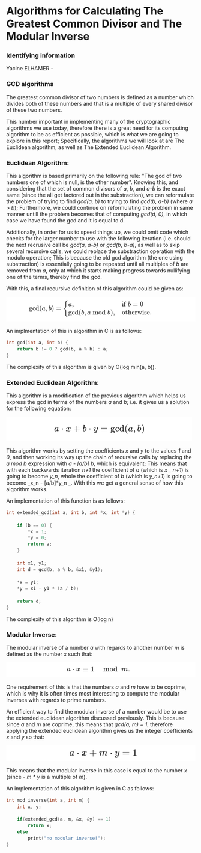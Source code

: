 # Algorithms for Calculating The Greatest Common Divisor and The Modular Inverse



### Identifying information

Yacine ELHAMER - 

### GCD algorithms

The greatest common divisor of two numbers is defined as a number which divides both of these numbers and that is a multiple of every shared divisor of these two numbers.

This number important in implementing many of the cryptographic algorithms we use today, therefore there is a great need for its computing algorithm to be as efficient as possible, which is what we are going to explore in this report; Specifically, the algorithms we will look at are The Euclidean algorithm, as well as The Extended Euclidean Algorithm.

### Euclidean Algorithm:

This algorithm is based primarily on the following rule: "The gcd of two numbers one of which is null, is the other number". Knowing this, and considering that the set of common divisors of _a_, _b_, and _a-b_ is the exact same (since the all get factored out in the substraction), we can reformulate the problem of trying to find _gcd(a, b)_ to trying to find _gcd(b, a-b)_ (where _a > b_); Furthermore, we could continue on reformulating the problem in same manner untill the problem becomes that of computing _gcd(d, 0)_, in which case we have found the gcd and it is equal to d. 

Additionally, in order for us to speed things up, we could omit code which checks for the larger number to use with the following iteration (i.e. should the next recrusive call be _gcd(a, a-b)_ or _gcd(b, b-a)_, as well as to skip several recursive calls, we could replace the substraction operation with the modulo operation; This is because the old gcd algorithm (the one using substraction) is essentially  going to be repeated until all multiples of _b_ are removed from _a_, only at which it starts making progress towards nullifying one of the terms, thereby find the gcd.

With this, a final recursive definition of this algorithm could be given as:

![gcd-algo](imgs/gcd-algo.png)



An implmentation of this in algorithm in C is as follows:

```C
int gcd(int a, int b) {
	return b != 0 ? gcd(b, a % b) : a;
}
```

The complexity of this algorithm is given by O(log min(a, b)).


### Extended Euclidean Algorithm:

This algorithm is a modification of the previous algorithm which helps us express the gcd in terms of the numbers _a_ and _b_; i.e. it gives us a solution for the following equation:

![gcd-equation](imgs/gcd-equation.png)

This algorithm works by setting the coefficients _x_ and _y_ to the values _1_ and _0_, and then working its way up the chain of recursive calls by replacing the _a mod b_ expression with _a - [a/b] b_, which is equivalent; This means that with each backwards iteration _n+1_ the coefficient of _a_ (which is _x \_ n+1_) is going to become _y\_n_, whole the coefficient of _b_ (which is _y\_n+1_) is going to become _x\_n - [a/b]\*y\_n _. With this we get a general sense of how this algorithm works.

An implementation of this function is as follows:

```C
int extended_gcd(int a, int b, int *x, int *y) {

	if (b == 0) {
		*x = 1;
		*y = 0;
		return a;
	}

	int x1, y1;
	int d = gcd(b, a % b, &x1, &y1);

	*x = y1;
	*y = x1 - y1 * (a / b);

	return d;
}
```

The complexity of this algorithm is O(log n)

### Modular Inverse:

The modular inverse of a number _a_ with regards to another number _m_ is defined as the number _x_ such that:

![mod-inverse](imgs/mod-inverse.png)

One requirement of this is that the numbers _a_ and _m_ have to be coprime, which is why it is often times most interesting to compute the modular inverses with regards to prime numbers.

An efficient way to find the modular inverse of a number would be to use the extended euclidean algorithm discussed previously. This is because since _a_ and _m_ are coprime, this means that _gcd(a, m) = 1_, therefore applying the extended euclidean algorithm gives us the integer coefficients _x_ and _y_ so that:

![mod-inverse-equation](imgs/mod-inverse-equation.png)

This means that the modular inverse in this case is equal to the number _x_ (since _- m \* y_ is a multiple of _m_).

An implementation of this algorithm is given in C as follows:

```C
int mod_inverse(int a, int m) {
	int x, y;

	if(extended_gcd(a, m, &x, &y) == 1)
		return x;
	else
		print("no modular inverse!");
}
```
